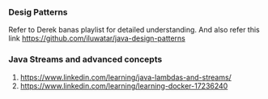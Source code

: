 ### Desig Patterns

Refer to Derek banas playlist for detailed understanding.
And also refer this link https://github.com/iluwatar/java-design-patterns

### Java Streams and advanced concepts

1. https://www.linkedin.com/learning/java-lambdas-and-streams/
2. https://www.linkedin.com/learning/learning-docker-17236240
